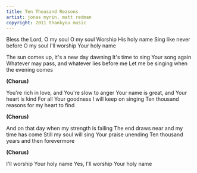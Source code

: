 ```yaml
---
title: Ten Thousand Reasons
artist: jonas myrin, matt redman
copyright: 2011 thankyou music
---
```


Bless the Lord, O my soul
O my soul
Worship His holy name
Sing like never before
O my soul
I'll worship Your holy name

The sun comes up, it's a new day dawning
It's time to sing Your song again
Whatever may pass, and whatever lies before me
Let me be singing when the evening comes

<strong>(Chorus)</strong>

You're rich in love, and You're slow to anger
Your name is great, and Your heart is kind
For all Your goodness I will keep on singing
Ten thousand reasons for my heart to find

<strong>(Chorus)</strong>

And on that day when my strength is failing
The end draws near and my time has come
Still my soul will sing Your praise unending
Ten thousand years and then forevermore

<strong>(Chorus)</strong>

I'll worship Your holy name
Yes, I'll worship Your holy name






